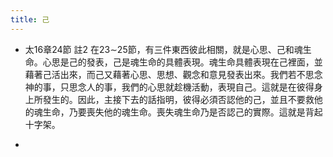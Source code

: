 ```yaml
---
title: 己
---
```


- 太16章24節 註2
在23∼25節，有三件東西彼此相關，就是心思、己和魂生命。心思是己的發表，己是魂生命的具體表現。魂生命具體表現在己裡面，並藉著己活出來，而己又藉著心思、思想、觀念和意見發表出來。我們若不思念神的事，只思念人的事，我們的心思就趁機活動，表現自己。這就是在彼得身上所發生的。因此，主接下去的話指明，彼得必須否認他的己，並且不要救他的魂生命，乃要喪失他的魂生命。喪失魂生命乃是否認己的實際。這就是背起十字架。

- 

